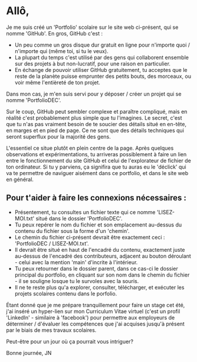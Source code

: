 # Allô,

Je me suis créé un 'Portfolio' scolaire sur le site web ci-présent, qui se nomme 'GitHub'. En gros, GitHub c'est :
- Un peu comme un gros disque dur gratuit en ligne pour n'importe quoi / n'importe qui (même toi, si tu le veux).
- La plupart du temps c'est utilisé par des gens qui collaborent ensemble sur des projets à but non-lucratif, pour une
  raison en particulier.
- En échange de pouvoir utiliser GitHub gratuitement, tu acceptes que le reste de la planète puisse emprunter des petits
  bouts, des morceaux, ou voir même l'entièreté de ton projet.

Dans mon cas, je m'en suis servi pour y déposer / créer un projet qui se nomme 'PortfolioDEC'.

Sur le coup, GitHub peut sembler complexe et paraître compliqué, mais en réalité c'est probablement plus simple que tu
l'imagines. Le secret, c'est que tu n'as pas vraiment besoin de te soucier des détails situé en en-tête, en marges et en pied de
page. Ce ne sont que des détails techniques qui seront superflux pour la majorité des gens.

L'essentiel ce situe plutôt en plein centre de la page. Après quelques observations et expérimentations, tu arriveras
possiblement à faire un lien entre le fonctionnement du site GitHub et celui de l'explorateur de fichier de ton ordinateur. Si
tu y parviens, ça signifira que tu auras eu le 'déclick' qui va te permettre de naviguer aisément dans ce portfolio, et dans le
site web en général.

## Pour t'aider à faire les connexions nécessaires :

- Présentement, tu consultes un fichier texte qui ce nomme 'LISEZ-MOI.txt' situé dans le dossier 'PortfolioDEC'.
- Tu peux repérer le nom du fichier et son emplacement au-dessus du contenu du fichier sous la forme d'un 'chemin'.
- Le chemin du fichier ci-présent devrait être exactement ceci : 'PortfolioDEC / LISEZ-MOI.txt'.
- Il devrait être situé en haut de l'encadré du contenu, exactement juste au-dessus de l'encadré des contributeurs,
  adjacent au bouton déroulant - celui avec la mention 'main' d'incrite à l'intérieur.
- Tu peux retourner dans le dossier parent, dans ce cas-ci le dossier principal du portfolio, en cliquant sur son nom dans le
  chemin du fichier - il se souligne losque tu le survoles avec la souris.
- Il ne te reste plus qu'a explorer, consulter, télécharger, et exécuter les projets scolaires contenu dans le porfolio.

Étant donné que je me prépare tranquillement pour faire un stage cet été, j'ai inséré un hyper-lien sur mon Curriculum Vitae
virtuel (c'est un profil 'LinkedIn' - similaire à 'facebook') pour permettre aux employeurs de déterminer / d'évaluer les
compétences que j'ai acquises jusqu'à présent par le biais de mes travaux scolaires. 

Peut-être pour un jour où ça pourrait vous intriguer?

Bonne journée,
JN
